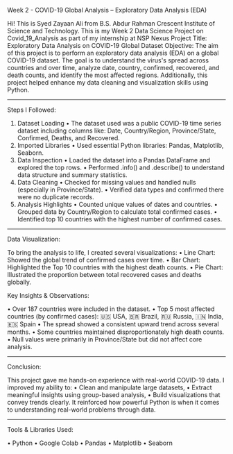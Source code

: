 Week 2 - COVID-19 Global Analysis – Exploratory Data Analysis (EDA)

Hi! This is Syed Zayaan Ali from B.S. Abdur Rahman Crescent Institute of Science and Technology. This is my Week 2 Data Science Project on Covid_19_Analysis as part of my internship at NSP Nexus
Project Title:
Exploratory Data Analysis on COVID-19 Global Dataset
Objective:
The aim of this project is to perform an exploratory data analysis (EDA) on a global COVID-19 dataset. The goal is to understand the virus's spread across countries and over time, analyze date, country, confirmed, recovered, and death counts, and identify the most affected regions. Additionally, this project helped enhance my data cleaning and visualization skills using Python.
________________________________________
Steps I Followed:

1. Dataset Loading
•	The dataset used was a public COVID-19 time series dataset including columns like: Date, Country/Region, Province/State, Confirmed, Deaths, and Recovered.
2. Imported Libraries
•	Used essential Python libraries: Pandas, Matplotlib, Seaborn.
3. Data Inspection
•	Loaded the dataset into a Pandas DataFrame and explored the top rows.
•	Performed .info() and .describe() to understand data structure and summary statistics.
4. Data Cleaning
•	Checked for missing values and handled nulls (especially in Province/State).
•	Verified data types and confirmed there were no duplicate records.
5. Analysis Highlights
•	Counted unique values of dates and countries.
•	Grouped data by Country/Region to calculate total confirmed cases.
•	Identified top 10 countries with the highest number of confirmed cases.
________________________________________
Data Visualization:

To bring the analysis to life, I created several visualizations:
•	Line Chart:
Showed the global trend of confirmed cases over time.
•	Bar Chart:
Highlighted the Top 10 countries with the highest death counts.
•	Pie Chart:
Illustrated the proportion between total recovered cases and deaths globally.
 
Key Insights & Observations:

•	Over 187 countries were included in the dataset.
•	Top 5 most affected countries (by confirmed cases):
🇺🇸 USA, 🇧🇷 Brazil, 🇷🇺 Russia, 🇮🇳 India, 🇪🇸 Spain
•	The spread showed a consistent upward trend across several months.
•	Some countries maintained disproportionately high death counts.
•	Null values were primarily in Province/State but did not affect core analysis.
________________________________________
Conclusion:

This project gave me hands-on experience with real-world COVID-19 data. I improved my ability to:
•	Clean and manipulate large datasets,
•	Extract meaningful insights using group-based analysis,
•	Build visualizations that convey trends clearly.
It reinforced how powerful Python is when it comes to understanding real-world problems through data.
________________________________________
Tools & Libraries Used:

•	Python
•	Google Colab
•	Pandas
•	Matplotlib
•	Seaborn

